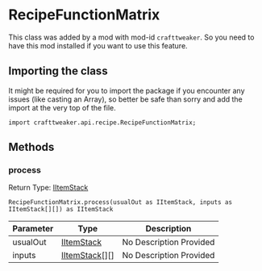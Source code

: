 # RecipeFunctionMatrix

This class was added by a mod with mod-id `crafttweaker`. So you need to have this mod installed if you want to use this feature.

## Importing the class

It might be required for you to import the package if you encounter any issues (like casting an Array), so better be safe than sorry and add the import at the very top of the file.
```zenscript
import crafttweaker.api.recipe.RecipeFunctionMatrix;
```


## Methods

### process

Return Type: [IItemStack](/vanilla/api/items/IItemStack)

```zenscript
RecipeFunctionMatrix.process(usualOut as IItemStack, inputs as IItemStack[][]) as IItemStack
```
| Parameter | Type | Description |
|-----------|------|-------------|
| usualOut | [IItemStack](/vanilla/api/items/IItemStack) | No Description Provided |
| inputs | [IItemStack](/vanilla/api/items/IItemStack)[][] | No Description Provided |

